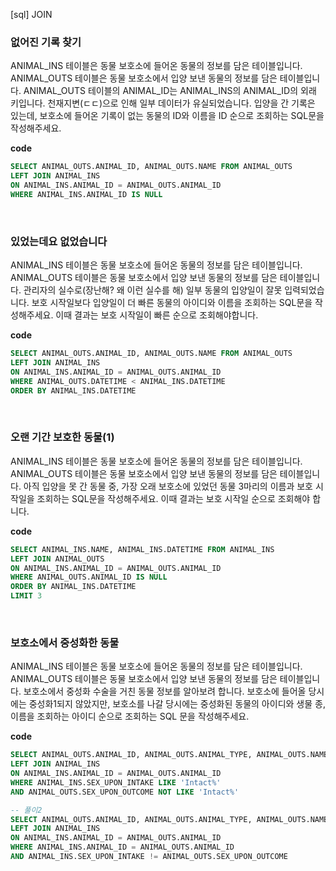 <!--
파일 이름은 날짜-문제제목 (예시: 2021-03-21-완주하지못한선수.md)
-->

[sql] JOIN

### 없어진 기록 찾기

ANIMAL_INS 테이블은 동물 보호소에 들어온 동물의 정보를 담은 테이블입니다. ANIMAL_OUTS 테이블은 동물 보호소에서 입양 보낸 동물의 정보를 담은 테이블입니다. ANIMAL_OUTS 테이블의 ANIMAL_ID는 ANIMAL_INS의 ANIMAL_ID의 외래 키입니다. 천재지변(ㄷㄷ)으로 인해 일부 데이터가 유실되었습니다. 입양을 간 기록은 있는데, 보호소에 들어온 기록이 없는 동물의 ID와 이름을 ID 순으로 조회하는 SQL문을 작성해주세요.

**code**

```sql
SELECT ANIMAL_OUTS.ANIMAL_ID, ANIMAL_OUTS.NAME FROM ANIMAL_OUTS 
LEFT JOIN ANIMAL_INS
ON ANIMAL_INS.ANIMAL_ID = ANIMAL_OUTS.ANIMAL_ID
WHERE ANIMAL_INS.ANIMAL_ID IS NULL
```

<br>

### 있었는데요 없었습니다

ANIMAL_INS 테이블은 동물 보호소에 들어온 동물의 정보를 담은 테이블입니다. ANIMAL_OUTS 테이블은 동물 보호소에서 입양 보낸 동물의 정보를 담은 테이블입니다. 관리자의 실수로(장난해? 왜 이런 실수를 해) 일부 동물의 입양일이 잘못 입력되었습니다. 보호 시작일보다 입양일이 더 빠른 동물의 아이디와 이름을 조회하는 SQL문을 작성해주세요. 이때 결과는 보호 시작일이 빠른 순으로 조회해야합니다.

**code**

```sql
SELECT ANIMAL_OUTS.ANIMAL_ID, ANIMAL_OUTS.NAME FROM ANIMAL_OUTS
LEFT JOIN ANIMAL_INS
ON ANIMAL_INS.ANIMAL_ID = ANIMAL_OUTS.ANIMAL_ID
WHERE ANIMAL_OUTS.DATETIME < ANIMAL_INS.DATETIME
ORDER BY ANIMAL_INS.DATETIME
```

<br>

### 오랜 기간 보호한 동물(1)

ANIMAL_INS 테이블은 동물 보호소에 들어온 동물의 정보를 담은 테이블입니다. ANIMAL_OUTS 테이블은 동물 보호소에서 입양 보낸 동물의 정보를 담은 테이블입니다. 아직 입양을 못 간 동물 중, 가장 오래 보호소에 있었던 동물 3마리의 이름과 보호 시작일을 조회하는 SQL문을 작성해주세요. 이때 결과는 보호 시작일 순으로 조회해야 합니다.

**code**

```sql
SELECT ANIMAL_INS.NAME, ANIMAL_INS.DATETIME FROM ANIMAL_INS
LEFT JOIN ANIMAL_OUTS
ON ANIMAL_INS.ANIMAL_ID = ANIMAL_OUTS.ANIMAL_ID
WHERE ANIMAL_OUTS.ANIMAL_ID IS NULL
ORDER BY ANIMAL_INS.DATETIME
LIMIT 3
```

<br>

### 보호소에서 중성화한 동물

ANIMAL_INS 테이블은 동물 보호소에 들어온 동물의 정보를 담은 테이블입니다. ANIMAL_OUTS 테이블은 동물 보호소에서 입양 보낸 동물의 정보를 담은 테이블입니다. 보호소에서 중성화 수술을 거친 동물 정보를 알아보려 합니다. 보호소에 들어올 당시에는 중성화1되지 않았지만, 보호소를 나갈 당시에는 중성화된 동물의 아이디와 생물 종, 이름을 조회하는 아이디 순으로 조회하는 SQL 문을 작성해주세요.

**code**

```sql
SELECT ANIMAL_OUTS.ANIMAL_ID, ANIMAL_OUTS.ANIMAL_TYPE, ANIMAL_OUTS.NAME FROM ANIMAL_OUTS
LEFT JOIN ANIMAL_INS
ON ANIMAL_INS.ANIMAL_ID = ANIMAL_OUTS.ANIMAL_ID
WHERE ANIMAL_INS.SEX_UPON_INTAKE LIKE 'Intact%' 
AND ANIMAL_OUTS.SEX_UPON_OUTCOME NOT LIKE 'Intact%'
```

```sql
-- 풀이2
SELECT ANIMAL_OUTS.ANIMAL_ID, ANIMAL_OUTS.ANIMAL_TYPE, ANIMAL_OUTS.NAME FROM ANIMAL_OUTS
LEFT JOIN ANIMAL_INS
ON ANIMAL_INS.ANIMAL_ID = ANIMAL_OUTS.ANIMAL_ID
WHERE ANIMAL_INS.ANIMAL_ID = ANIMAL_OUTS.ANIMAL_ID
AND ANIMAL_INS.SEX_UPON_INTAKE != ANIMAL_OUTS.SEX_UPON_OUTCOME
```

